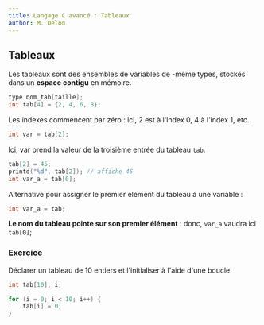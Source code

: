```yaml
---
title: Langage C avancé : Tableaux
author: M. Delon
---
```

Tableaux
----------

Les tableaux sont des ensembles de variables de -même types, stockés dans un **espace contigu** en mémoire.

```c
type nom_tab[taille];
int tab[4] = {2, 4, 6, 8};
```

Les indexes commencent par zéro : ici, 2 est à l'index 0, 4 à l'index 1, etc.

```c
int var = tab[2];
```
Ici, var prend la valeur de la troisième entrée du tableau `tab`.


```c
tab[2] = 45;
printd("%d", tab[2]); // affiche 45
int var_a = tab[0];
```

Alternative pour assigner le premier élément du tableau à une variable :
```c
int var_a = tab;
```
**Le nom du tableau pointe sur son premier élément** : donc, `var_a` vaudra ici `tab[0]`;

### Exercice
Déclarer un tableau de 10 entiers et l'initialiser à l'aide d'une boucle
```c
int tab[10], i;

for (i = 0; i < 10; i++) {
	tab[i] = 0;
}
```
